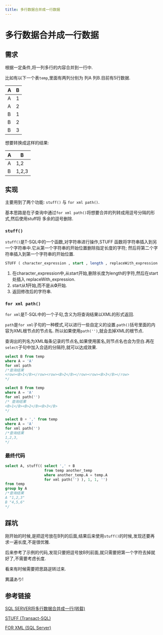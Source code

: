 ```yaml
---
title: 多行数据合并成一行数据
---
```


# 多行数据合并成一行数据

## 需求

根据一定条件,将一列多行的内容合并到一行中.

比如有以下一个表`temp`,里面有两列分别为 列A 列B.目前有5行数据.

A|B
---|---
A|1
A|2
B|1
B|2
B|3

想要转换成这样的结果:

A|B
---|---
A|1,2
B|1,2,3

## 实现

主要用到了两个功能: `stuff()` 与 `for xml path()`.

基本思路是在子查询中通过`for xml path()`将想要合并的列转成用逗号分隔的形式,然后使用stuff将
多余的逗号删除.

### `stuff()`

`stuff()`是T-SQL中的一个函数,对字符串进行操作,STUFF 函数将字符串插入到另一个字符串中.它从第一个字符串的开始位置删除指定长度的字符;
然后将第二个字符串插入到第一个字符串的开始位置.

```sql
STUFF ( character_expression , start , length , replaceWith_expression )  
```

1. 在character_expression中,从start开始,删除长度为length的字符,然后在start处插入
replaceWith_expression.
2. start从**1**开始,而不是从**0**开始.
3. 返回修改后的字符串.

### `for xml path()`
`for xml`是T-SQL中的一个子句,含义为将查询结果以XML的形式返回.

`path`是`for xml`子句的一种模式,可以进行一些自定义的设置.`path()`括号里面的内容为XML根节点的节点名.
所以如果使用`path('')`,就会去掉XML的根节点.

查询出的列名为XML每条记录的节点名,如果使用匿名,则节点名也会为空白.再在`select`子句中加入合适的分隔符,就可以达成效果.

```sql
select B from temp
where A = 'A'
for xml path
/*查询结果
<row><B>1</B></row><row><B>2</B></row><row><B>3</B></row>
*/

select B from temp
where A = 'A'
for xml path('')
/* 查询结果
<B>1</B><B>2</B><B>3</B>
*/

select B + ',' from temp
where A = 'A'
for xml path('')
/*查询结果
1,2,3,
*/
```
### 最终代码
```sql
select A, stuff(( select ',' + B
                  from temp another_temp
                  where another_temp.A = temp.A
                  for xml path('') ), 1, 1, '')
from temp
group by A
/*查询结果
A "1,2,3"
B "4,5,6"
*/
```

## 踩坑

刚开始的时候,是把逗号放在B列的后面,结果后来使用`stuff()`的时候,发现还要再求一遍长度,不是很优雅.

后来参考了示例的代码,发现只要把逗号放B列前面,就只需要把第一个字符去掉就好了,不需要考虑长度.

看来有时候需要把思路逆转过来.

異議あり!

## 参考链接

[SQL SERVER将多行数据合并成一行(转载)](https://www.cnblogs.com/johnwood/p/6386613.html)

[STUFF (Transact-SQL)](https://docs.microsoft.com/zh-cn/sql/t-sql/functions/stuff-transact-sql?view=sql-server-ver15)

[FOR XML (SQL Server)](https://docs.microsoft.com/zh-cn/sql/relational-databases/xml/for-xml-sql-server?view=sql-server-ver15)